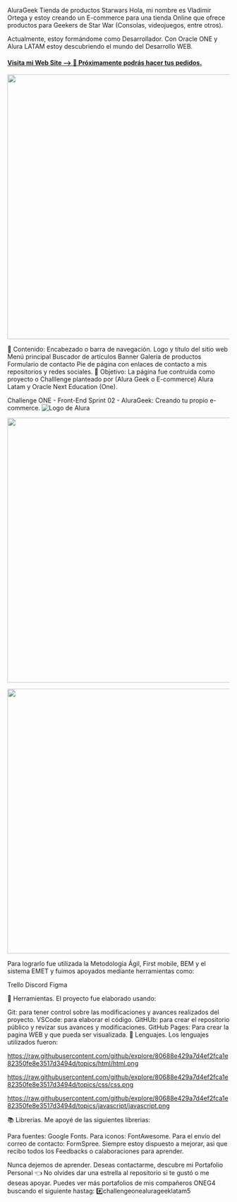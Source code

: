 AluraGeek Tienda de productos Starwars
Hola, mi nombre es Vladimir Ortega y estoy creando un E-commerce para una tienda Online que ofrece productos para Geekers de Star War (Consolas, videojuegos, entre otros).

Actualmente, estoy formándome como Desarrollador. Con Oracle ONE y Alura LATAM estoy descubriendo el mundo del Desarrollo WEB.

  #### [Visita mi Web Site --> 🧐 Próximamente podrás hacer tus pedidos.](https://vladortegab.github.io/Challenge-Front-End_Sprint2/ "link")
  
<p align="center" >
     <img width="600" heigth="600" src="https://github.com/vladortegab/Challenge-Front-End_Sprint2/assets/19668894/61b5551f-8875-4c5a-aa3c-4e95f8b1e611">
</p>


📜 Contenido:
Encabezado o barra de navegación.
Logo y título del sitio web
Menú principal
Buscador de artículos
Banner
Galería de productos
Formulario de contacto
Pie de página con enlaces de contacto a mis repositorios y redes sociales.
🥇 Objetivo:
La página fue contruida como proyecto o Challlenge planteado por (Alura Geek o E-commerce) Alura Latam y Oracle Next Education (One).

Challenge ONE - Front-End
Sprint 02 - AluraGeek: Creando tu propio e-commerce.
  ![Logo de Alura]()
  <p align="center" >
     <img width="600" heigth="600" src="https://camo.githubusercontent.com/49e46bc5c1eb6219073d841837c34811519d3f5046e827d7c47c4f18d6e0c7e0/68747470733a2f2f7265732e636c6f7564696e6172792e636f6d2f6372756e6368626173652d70726f64756374696f6e2f696d6167652f75706c6f61642f635f6c7061642c665f6175746f2c715f6175746f3a65636f2c6470725f312f6469626b316261303769666c71686c647570757a">
</p>

<p align="center" >
     <img width="600" heigth="600" src="https://camo.githubusercontent.com/fe084521f705ab93019b97d086dc7672ff76d60f35ad029745f854105f1782b6/68747470733a2f2f617072656e64652e676f6f646e65696768626f72732e636c2f77702d636f6e74656e742f75706c6f6164732f323032322f30322f4f4e455f6c6f676f5f7267622d373638783430382e706e67">
</p>


Para lograrlo fue utilizada la Metodología Ágil, First mobile, BEM y el sistema EMET y fuimos apoyados mediante herramientas como:

Trello Discord Figma

🧰 Herramientas.
El proyecto fue elaborado usando:

Git: para tener control sobre las modificaciones y avances realizados del proyecto.
VSCode: para elaborar el código.
GitHUb: para crear el repositorio público y revizar sus avances y modificaciones.
GitHub Pages: Para crear la pagina WEB y que pueda ser visualizada.
🔡 Lenguajes.
Los lenguajes utilizados fueron:

https://raw.githubusercontent.com/github/explore/80688e429a7d4ef2fca1e82350fe8e3517d3494d/topics/html/html.png

https://raw.githubusercontent.com/github/explore/80688e429a7d4ef2fca1e82350fe8e3517d3494d/topics/css/css.png

https://raw.githubusercontent.com/github/explore/80688e429a7d4ef2fca1e82350fe8e3517d3494d/topics/javascript/javascript.png

📚 Librerías.
Me apoyé de las siguientes librerias:

Para fuentes: Google Fonts.
Para iconos: FontAwesome.
Para el envío del correo de contacto: FormSpree.
Siempre estoy dispuesto a mejorar, asi que recibo todos los Feedbacks o calaboraciones para aprender.

Nunca dejemos de aprender.
Deseas contactarme, descubre mi Portafolio Personal 👈
No olvides dar una estrella al repositorio si te gustó o me deseas apoyar.
Puedes ver más portafolios de mis compañeros ONEG4 buscando el siguiente hastag:
#️⃣challengeonealurageeklatam5